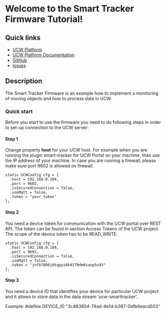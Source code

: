 # Welcome to the Smart Tracker Firmware Tutorial!

## Quick links

* [UCW Platform][1]
* [UCW Platform Documentation][2]
* [GitHub][3]
* [Issues][4]

## Description

The Smart Tracker Firmware is an example how to implement a monitoring of moving objects and how to process data in UCW.

### Quick start

Before you start to use the firmware you need to do following steps in order to set-up connection to the UCW server:


#### Step 1

Change property <b>host</b> for your UCW host. For example when you are running the plugin smart-tracker for UCW Portal 
on your machine, than use the IP address of your machine. In case you are running a firewall, please make sure port 
9602 is allowed on firewall.

```
static UCWConfig cfg = {
  .host = 192.168.0.104,
  .port = 9602,
  .isSecuredConnection = false,
  .useMqtt = false,
  .token = "your_token"
};
```

#### Step 2

You need a device token for communication with the UCW portal over REST API. The token can be found in section 
Access Tokens of the UCW project. The scope of the device token has to be READ_WRITE.

```
static UCWConfig cfg = {
  .host = 192.168.0.104,
  .port = 9601,
  .isSecuredConnection = false,
  .useMqtt = false,
  .token = "jnfb7600j0tqppi6k4179dm0iaop5u93"
};
```

#### Step 3

You need a device ID that identifies your device for particular UCW project and it allows to store data in 
the data stream 'ucw-smarttracker'.

Example: #define DEVICE_ID   "3c483804-74ad-4e1d-b367-0afb6eacd503"

[1]: https://unitycloudware.com
[2]: https://docs.unitycloudware.com
[3]: https://github.com/unitycloudware
[4]: https://jira.unitycloudware.com/browse/UCW